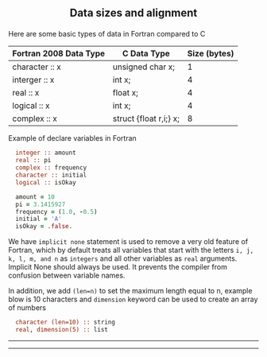 ## <p align="center"> Data sizes and alignment </p>

Here are some basic types of data in Fortran compared to C
<br/>

| Fortran 2008 Data Type | C Data Type | Size (bytes) |
|-------------------|-------------|------|
| character :: x | unsigned char x; | 1 |
| interger :: x | int x; | 4 |
| real :: x | float  x; | 4 |
| logical :: x | int x; | 4 |
| complex :: x | struct {float r,i;} x; | 8 |

Example of declare variables in Fortran

```fortran
  integer :: amount
  real :: pi
  complex :: frequency
  character :: initial
  logical :: isOkay

  amount = 10
  pi = 3.1415927
  frequency = (1.0, -0.5)
  initial = 'A'
  isOkay = .false.
```

We have `implicit none` statement is used to remove a very old feature of Fortran, which by default treats all variables that start with the letters `i, j, k, l, m, and n` as `integers` and all other variables as `real` arguments. Implicit None should always be used. It prevents the compiler from confusion between variable names.

In addition, we add `(len=n)` to set the maximum length equal to n, example blow is 10 characters and `dimension` keyword can be used to create an array of numbers

```fortran
  character (len=10) :: string
  real, dimension(5) :: list 
```

---

---
